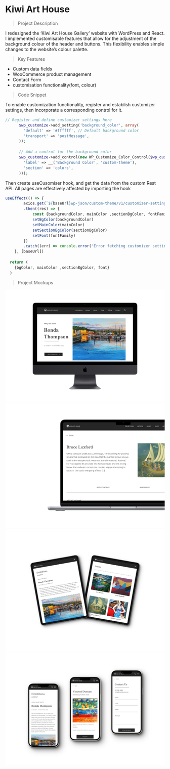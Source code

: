 # Kiwi Art House
>
> Project Description

I redesigned the ‘Kiwi Art House Gallery’ website with WordPress and React. I implemented customisable features that allow for the adjustment of the background colour of the header and buttons. This flexibility enables simple changes to the website’s colour palette. 

> Key Features

- Custom data fields
- WooCommerce product management
- Contact Form
- customisation functionality(font, colour)

> Code Snippet

To enable customization functionality, register and establish customizer settings, then incorporate a corresponding control for it.
```php
// Register and define customizer settings here
      $wp_customize->add_setting('background_color', array(
        'default' => '#ffffff', // Default background color
        'transport' => 'postMessage',
      ));
      
      // Add a control for the background color
      $wp_customize->add_control(new WP_Customize_Color_Control($wp_customize, 'background_color', array(
        'label' => __('Background Color', 'custom-theme'),
        'section' => 'colors',
      )));
```

Then create useCusomiser hook, and get the data from the custom Rest API.
All pages are effectively affected by importing the hook

```javascript
useEffect(() => {
        axios.get(`${baseUrl}wp-json/custom-theme/v1/customizer-settings`)
        .then((res) => {
            const {backgroundColor, mainColor ,sectionBgColor, fontFamily} = res.data
            setBgColor(backgroundColor)
            setMainColor(mainColor)
            setSectionBgColor(sectionBgColor)
            setFont(fontFamily)
        })
        .catch((err) => console.error('Error fetching customizer setting:',err))
    }, [baseUrl])

  return (
    {bgColor, mainColor ,sectionBgColor, font}
  )
```

> Project Mockups

![mockup1](./public/image-1.png)
![mockup2](./public/image-2.png)
![mockup3](./public/image-3.png)
![mockup4](./public/image-4.png)
